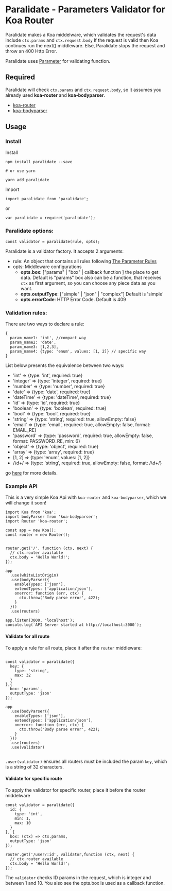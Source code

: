 # Paralidate - Parameters Validator for Koa Router

Paralidate makes a Koa middelware, which validates the request's data include `ctx.params` and `ctx.request.body`
If the request is valid then Koa continues run the next() middleware.
Else, Paralidate stops the request and throw an 400 Http Error.

Paralidate uses [Parameter](https://github.com/node-modules/parameter) for validating function.

## Required
Paralidate will check `ctx.params` and `ctx.request.body`, so it assumes you already used **koa-router** and **koa-bodyparser**. 
- [koa-router](https://github.com/alexmingoia/koa-router)
- [koa-bodyparser](https://github.com/koajs/bodyparser)

## Usage

### Install

Install 
```shell
npm install paralidate --save

# or use yarn

yarn add paralidate
```

Import
```ES6
import paralidate from 'paralidate';
```
or 
```ES5
var paralidate = require('paralidate');
```

### Paralidate options:

```ES6
const validator = paralidate(rule, opts);
```

Paralidate is a validator factory. It accepts 2 arguments:
- rule: An object that contains all rules following [The Parameter Rules](https://github.com/node-modules/parameter)
- opts: Middleware configurations
  + **opts.box**: ["params" | "box" | callback function ] the place to get data. Default is "params"
    box also can be a function, that receives `ctx` as first argument, so you can choose any piece data as you want.
  + **opts.outputType**: ["simple" | "json" | "complex"] Default is 'simple'
  + **opts.errorCode**: HTTP Error Code. Default is 409

### Validation rules:

 There are two ways to declare a rule:
```ES
{
  param_name1: 'int', //compact way
  param_name2: 'date',
  param_name3: [1,2,3],
  param_name4: {type: 'enum', values: [1, 2]} // specific way
}
```

List below presents the equivalence between two ways:
  - 'int' => {type: 'int', required: true}
  - 'integer' => {type: 'integer', required: true}
  - 'number' => {type: 'number', required: true}
  - 'date' => {type: 'date', required: true}
  - 'dateTime' => {type: 'dateTime', required: true}
  - 'id' => {type: 'id', required: true}
  - 'boolean' => {type: 'boolean', required: true}
  - 'bool' => {type: 'bool', required: true}
  - 'string' => {type: 'string', required: true, allowEmpty: false}
  - 'email' => {type: 'email', required: true, allowEmpty: false, format: EMAIL_RE}
  - 'password' => {type: 'password', required: true, allowEmpty: false, format: PASSWORD_RE, min: 6}
  - 'object' => {type: 'object', required: true}
  - 'array' => {type: 'array', required: true}
  - [1, 2] => {type: 'enum', values: [1, 2]}
  - /\d+/ => {type: 'string', required: true, allowEmpty: false, format: /\d+/}

  go [here](https://github.com/node-modules/parameter) for more details.

### Example API
This is a very simple Koa Api with `koa-router` and `koa-bodyparser`, which we will change it soon!

```es6
import Koa from 'koa';
import bodyParser from 'koa-bodyparser';
import Router 'koa-router';

const app = new Koa();
const router = new Router();


router.get('/', function (ctx, next) {
  // ctx.router available
  ctx.body = 'Hello World!';
});

app
  .use(whiteListOrigin)
  .use(bodyParser({
    enableTypes: ['json'],
    extendTypes: ['application/json'],
    onerror: function (err, ctx) {
      ctx.throw('Body parse error', 422);
    }
  }))
  .use(routers)

app.listen(3000, 'localhost');
console.log(`API Server started at http://localhost:3000`);
```

#### Validate for all route
To apply a rule for all route, place it after the `router` middleware:

```ES6

const validator = paralidate({
  key: {
    type: 'string',
    max: 32
  }
},{
  box: 'params',
  outputType: 'json'
});

app
  .use(bodyParser({
    enableTypes: ['json'],
    extendTypes: ['application/json'],
    onerror: function (err, ctx) {
      ctx.throw('Body parse error', 422);
    }
  }))
  .use(routers)
  .use(validator)


```

`.user(validator)` ensures all routers must be included the param `key`, which is a string of 32 characters.

#### Validate for specific route

To apply the validator for specific router, place it before the router middelware 

```ES6
const validator = paralidate({
  id: {
    type: 'int',
    min: 1,
    max: 10
  }
}, {
  box: (ctx) => ctx.params,
  outputType: 'json'
});

router.get('/user/:id', validator,function (ctx, next) {
  // ctx.router available
  ctx.body = 'Hello World!';
});
```

The `validator` checks ID params in the request, which is integer and between 1 and 10.
You also see the opts.box is used as a callback function.
